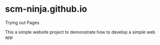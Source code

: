 # scm-ninja.github.io
Trying out Pages

This a simple website project
to demonstrate how to develop a simple web app


